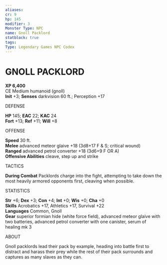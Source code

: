 ```yaml
---
aliases: 
cr: 9
hp: 145
modifier: 3
Monster Type: NPC
name: Gnoll Packlord
statblock: true
tags: 
Type: Legendary Games NPC Codex
---
```

# GNOLL PACKLORD

**XP 6,400**  
CE Medium humanoid (gnoll)  
**Init** +3; **Senses** darkvision 60 ft.; Perception +17

DEFENSE

**HP** 145; **EAC** 22; **KAC** 24  
**Fort** +13; **Ref** +11; **Will** +8

OFFENSE

**Speed** 30 ft.  
**Melee** advanced meteor glaive +18 (3d8+17 F & S; critical wound)  
**Ranged** advanced petrol converter +18 (3d6+9 F OR A)  
**Offensive Abilities** cleave, step up and strike

TACTICS

**During Combat** Packlords charge into the fight, attempting to take down the most heavily armored opponents first, cleaving when possible.

STATISTICS

**Str** +6; **Dex** +3; **Con** +4; **Int** +0; **Wis** +0; **Cha** +0  
**Skills** Acrobatics +17, Athletics +17, Survival +22  
**Languages** Common, Gnoll  
**Gear** superior formian hide (white force field), advanced meteor glaive with two batteries, advanced petrol converter with one canister, serum of healing mk 3

ABOUT

Gnoll packlords lead their pack by example, heading into battle first to distract and harass their prey while the rest of their pack surrounds and captures as many slaves as they can.

